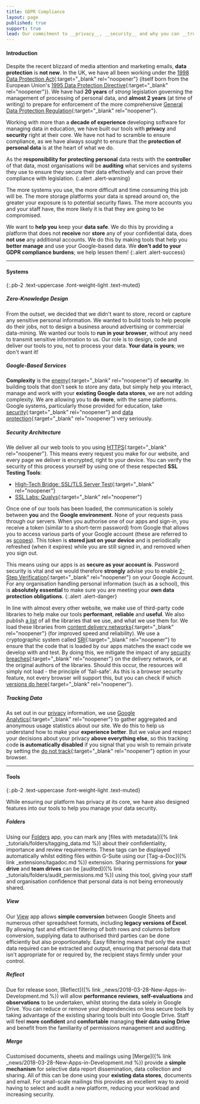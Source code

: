 ```yaml
---
title: GDPR Compliance
layout: page
published: true
support: true
lead: Our commitment to __privacy__, __security__ and why you can __trust us__
---
```


#### Introduction

Despite the recent blizzard of media attention and marketing emails, __data protection__ is __not new__. In the UK, we have all been working under the [1998 Data Protection Act](https://www.legislation.gov.uk/ukpga/1998/29/contents){:target="_blank" rel="noopener"} (itself born from the European Union's [1995 Data Protection Directive](https://en.wikipedia.org/wiki/Data_Protection_Directive){:target="_blank" rel="noopener"}). We have had __20 years__ of _strong_ legislation governing the management of processing of personal data, and __almost 2 years__ (at time of writing) to prepare for enforcement of the more comprehensive [General Data Protection Regulation](https://en.wikipedia.org/wiki/General_Data_Protection_Regulation){:target="_blank" rel="noopener"}.

Working with more than a __decade of experience__ developing software for managing data in education, we have built our tools with __privacy__ and __security__ right at their core. We have not had to scramble to ensure compliance, as we have always sought to ensure that the __protection of personal data__ is at the heart of what we do.

As the __responsibility for protecting personal__ data rests with the __controller__ of that data, most organisations will be __auditing__ what services and systems they use to ensure they secure their data effectively and can prove their compliance with legislation.
{:.alert .alert-warning}

The more systems you use, the more difficult and time consuming this job will be. The more storage platforms your data is spread around on, the greater your exposure is to potential security flaws. The more accounts you and your staff have, the more likely it is that they are going to be compromised.

We want to __help you__ keep your __data safe__. We do this by providing a platform that does not __receive__ nor __store__ any of your confidential data, does __not use__ any additional accounts. We do this by making tools that help you __better manage__ and use your Google-based data. We __don't add to your GDPR compliance burdens__; we help lessen them!
{:.alert .alert-success}

* * *

#### Systems
{:.pb-2 .text-uppercase .font-weight-light .text-muted}


##### Zero-Knowledge Design

From the outset, we decided that we didn't want to store, record or capture any sensitive personal information. We wanted to build tools to help people do their jobs, not to design a business around advertising or commercial data-mining. We wanted our tools to __run in your browser__, without any need to transmit sensitive information to us. Our role is to design, code and deliver our tools to you, not to process your data. __Your data is yours__; we don't want it!

##### Google-Based Services

__Complexity__ is the [enemy](https://www.schneier.com/news/archives/2001/09/three_minutes_with_s.html){:target="_blank" rel="noopener"} of __security__. In building tools that don't seek to store any data, but simply help you interact, manage and work with your __existing Google data stores__, we are not adding complexity. We are allowing you to __do more__, with the same platforms. Google systems, particularly those provided for education, take [security](https://privacy.google.com/your-security.html){:target="_blank" rel="noopener"} and [data protection](https://cloud.google.com/security/gdpr/){:target="_blank" rel="noopener"} very seriously.

##### Security Architecture

We deliver all our web tools to you using [HTTPS](https://en.wikipedia.org/wiki/HTTPS){:target="_blank" rel="noopener"}. This means every request you make for our website, and every page we deliver is encrypted, right to your device. You can verify the security of this process yourself by using one of these respected __SSL Testing Tools__:

+ [High-Tech Bridge: SSL/TLS Server Test](https://www.htbridge.com/ssl/){:target="_blank" rel="noopener"}
+ [SSL Labs: Qualys](https://www.ssllabs.com/ssltest/analyze.html?d=educ.io&latest){:target="_blank" rel="noopener"}

Once one of our tools has been loaded, the communication is solely between __you__ and the __Google environment__. None of your requests pass through our servers. When you authorise one of our apps and sign-in, you receive a token (similar to a short-term password) from Google that allows you to access various parts of your Google account (these are referred to as [scopes](https://dev.educ.io/scopes/)). This token is __stored just on your device__ and is periodically refreshed (when it expires) while you are still signed in, and removed when you sign out.

This means using our apps is as __secure as your account is__. Password security is vital and we would therefore __strongly__ advise you to enable [2-Step Verification](https://www.google.com/landing/2step/){:target="_blank" rel="noopener"} on your Google Account. For any organisation handling personal information (such as a school), this is __absolutely essential__ to make sure you are meeting your __own data protection obligations__.
{:.alert .alert-danger}

In line with almost every other website, we make use of third-party code libraries to help make our tools __performant__, __reliable__ and __useful__. We also publish [a list](https://dev.educ.io/credits/) of all the libraries that we use, and what we use them for. We load these libraries from [content delivery networks](https://www.cloudflare.com/learning/cdn/what-is-a-cdn/){:target="_blank" rel="noopener"} (for improved speed and reliability). We use a cryptographic system called [SRI](https://developer.mozilla.org/en-US/docs/Web/Security/Subresource_Integrity){:target="_blank" rel="noopener"} to ensure that the code that is loaded by our apps matches the exact code we develop with and test. By doing this, we mitigate the impact of any [security breaches](https://www.maxcdn.com/one/visual-glossary/subresource-integrity/){:target="_blank" rel="noopener"} on the delivery network, or at the original authors of the libraries. Should this occur, the resources will simply not load - the principle of 'fail-safe'. As this is a browser security feature, not every browser will support this, but you can check if which [versions do here](https://caniuse.com/#feat=subresource-integrity){:target="_blank" rel="noopener"}.

##### Tracking Data

As set out in our [privacy](https://dev.educ.io/about/#privacy) information, we use [Google Analytics](https://en.wikipedia.org/wiki/Google_Analytics){:target="_blank" rel="noopener"} to gather aggregated and anonymous usage statistics about our site. We do this to help us understand how to make your __experience better__. But we value and respect your decisions about your privacy __above everything else__, so this tracking code __is automatically disabled__ if you signal that you wish to remain private by setting the [do not track](http://donottrack.us/){:target="_blank" rel="noopener"} option in your browser.

* * *

#### Tools
{:.pb-2 .text-uppercase .font-weight-light .text-muted}

While ensuring our platform has privacy at its core, we have also designed features into our tools to help you manage your data security.

##### Folders

Using our [Folders](/folders/) app, you can mark any [files with metadata]({% link _tutorials/folders/tagging_data.md %}) about their confidentiality, importance and review requirements. These tags can be displayed automatically whilst editing files within G-Suite using our [Tag-a-Doc]({% link _extensions/tagadoc.md %}) extension. Sharing permissions for __your drive__ and __team drives__ can be [audited]({% link _tutorials/folders/audit_permissions.md %}) using this tool, giving your staff and organisation confidence that personal data is not being erroneously shared.

##### View

Our [View](/view/) app allows __simple conversion__ between Google Sheets and numerous other spreadsheet formats, including __legacy versions of Excel__. By allowing fast and efficient filtering of both rows and columns before conversion, supplying data to authorised third parties can be done efficiently but also proportionately. Easy filtering means that only the exact data required can be extracted and output, ensuring that personal data that isn't appropriate for or required by, the recipient stays firmly under your control.

##### Reflect

Due for release soon, [Reflect]({% link _news/2018-03-28-New-Apps-in-Development.md %}) will allow __performance reviews__, __self-evaluations__ and __observations__ to be undertaken, whilst storing the data solely in Google Drive. You can reduce or remove your dependencies on less secure tools by taking advantage of the existing sharing tools built into Google Drive. Staff will feel __more confident__ and __comfortable__ managing __their data using Drive__ and benefit from the familiarity of permissions management and auditing.

##### Merge

Customised documents, sheets and mailings using [Merge]({% link _news/2018-03-28-New-Apps-in-Development.md %}) provide a __simple mechanism__ for selective data report dissemination, data collection and sharing. All of this can be done using your __existing data stores__, documents and email. For small-scale mailings this provides an excellent way to avoid having to select and audit a new platform, reducing your workload and increasing security.